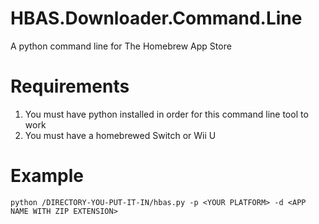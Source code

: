 # HBAS.Downloader.Command.Line
A python command line for The Homebrew App Store

# Requirements
1. You must have python installed in order for this command line tool to work
2. You must have a homebrewed Switch or Wii U
# Example
```
python /DIRECTORY-YOU-PUT-IT-IN/hbas.py -p <YOUR PLATFORM> -d <APP NAME WITH ZIP EXTENSION>
```
